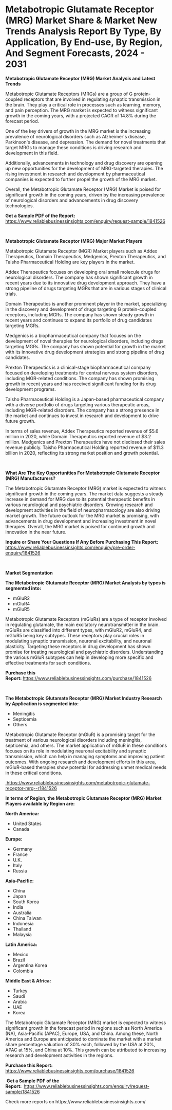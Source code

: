 <p><h1>Metabotropic Glutamate Receptor (MRG) Market Share & Market New Trends Analysis Report By Type, By Application, By End-use, By Region, And Segment Forecasts, 2024 - 2031</h1></p><p><strong>Metabotropic Glutamate Receptor (MRG) Market Analysis and Latest Trends</strong></p>
<p><p>Metabotropic Glutamate Receptors (MRGs) are a group of G protein-coupled receptors that are involved in regulating synaptic transmission in the brain. They play a critical role in processes such as learning, memory, and pain perception. The MRG market is expected to witness significant growth in the coming years, with a projected CAGR of 14.8% during the forecast period.</p><p>One of the key drivers of growth in the MRG market is the increasing prevalence of neurological disorders such as Alzheimer's disease, Parkinson's disease, and depression. The demand for novel treatments that target MRGs to manage these conditions is driving research and development in this field.</p><p>Additionally, advancements in technology and drug discovery are opening up new opportunities for the development of MRG-targeted therapies. The rising investment in research and development by pharmaceutical companies is expected to further propel the growth of the MRG market.</p><p>Overall, the Metabotropic Glutamate Receptor (MRG) Market is poised for significant growth in the coming years, driven by the increasing prevalence of neurological disorders and advancements in drug discovery technologies.</p></p>
<p><strong>Get a Sample PDF of the Report:&nbsp;</strong> <a href="https://www.reliablebusinessinsights.com/enquiry/request-sample/1841526">https://www.reliablebusinessinsights.com/enquiry/request-sample/1841526</a></p>
<p>&nbsp;</p>
<p><strong>Metabotropic Glutamate Receptor (MRG) Major Market Players</strong></p>
<p><p>Metabotropic Glutamate Receptor (MGR) Market players such as Addex Therapeutics, Domain Therapeutics, Medgenics, Prexton Therapeutics, and Taisho Pharmaceutical Holding are key players in the market. </p><p>Addex Therapeutics focuses on developing oral small molecule drugs for neurological disorders. The company has shown significant growth in recent years due to its innovative drug development approach. They have a strong pipeline of drugs targeting MGRs that are in various stages of clinical trials.</p><p>Domain Therapeutics is another prominent player in the market, specializing in the discovery and development of drugs targeting G protein-coupled receptors, including MGRs. The company has shown steady growth in recent years and continues to expand its portfolio of drug candidates targeting MGRs.</p><p>Medgenics is a biopharmaceutical company that focuses on the development of novel therapies for neurological disorders, including drugs targeting MGRs. The company has shown potential for growth in the market with its innovative drug development strategies and strong pipeline of drug candidates.</p><p>Prexton Therapeutics is a clinical-stage biopharmaceutical company focused on developing treatments for central nervous system disorders, including MGR-related conditions. The company has shown promising growth in recent years and has received significant funding for its drug development programs.</p><p>Taisho Pharmaceutical Holding is a Japan-based pharmaceutical company with a diverse portfolio of drugs targeting various therapeutic areas, including MGR-related disorders. The company has a strong presence in the market and continues to invest in research and development to drive future growth.</p><p>In terms of sales revenue, Addex Therapeutics reported revenue of $5.6 million in 2020, while Domain Therapeutics reported revenue of $3.2 million. Medgenics and Prexton Therapeutics have not disclosed their sales revenue publicly. Taisho Pharmaceutical Holding reported revenue of $11.3 billion in 2020, reflecting its strong market position and growth potential.</p></p>
<p>&nbsp;</p>
<p><strong>What Are The Key Opportunities For Metabotropic Glutamate Receptor (MRG) Manufacturers?</strong></p>
<p><p>The Metabotropic Glutamate Receptor (MRG) market is expected to witness significant growth in the coming years. The market data suggests a steady increase in demand for MRG due to its potential therapeutic benefits in various neurological and psychiatric disorders. Growing research and development activities in the field of neuropharmacology are also driving market growth. The future outlook for the MRG market is promising, with advancements in drug development and increasing investment in novel therapies. Overall, the MRG market is poised for continued growth and innovation in the near future.</p></p>
<p><strong>Inquire or Share Your Questions If Any Before Purchasing This Report:</strong> <a href="https://www.reliablebusinessinsights.com/enquiry/pre-order-enquiry/1841526">https://www.reliablebusinessinsights.com/enquiry/pre-order-enquiry/1841526</a></p>
<p>&nbsp;</p>
<p><strong>Market Segmentation</strong></p>
<p><strong>The Metabotropic Glutamate Receptor (MRG) Market Analysis by types is segmented into:</strong></p>
<p><ul><li>mGluR2</li><li>mGluR4</li><li>mGluR5</li></ul></p>
<p><p>Metabotropic Glutamate Receptors (mGluRs) are a type of receptor involved in regulating glutamate, the main excitatory neurotransmitter in the brain. mGluRs are classified into different types, with mGluR2, mGluR4, and mGluR5 being key subtypes. These receptors play crucial roles in modulating synaptic transmission, neuronal excitability, and neuronal plasticity. Targeting these receptors in drug development has shown promise for treating neurological and psychiatric disorders. Understanding the various mGluR subtypes can help in developing more specific and effective treatments for such conditions.</p></p>
<p><strong>Purchase this Report:&nbsp;</strong><a href="https://www.reliablebusinessinsights.com/purchase/1841526">https://www.reliablebusinessinsights.com/purchase/1841526</a></p>
<p>&nbsp;</p>
<p><strong>The Metabotropic Glutamate Receptor (MRG) Market Industry Research by Application is segmented into:</strong></p>
<p><ul><li>Meningitis</li><li>Septicemia</li><li>Others</li></ul></p>
<p><p>Metabotropic Glutamate Receptor (mGluR) is a promising target for the treatment of various neurological disorders including meningitis, septicemia, and others. The market application of mGluR in these conditions focuses on its role in modulating neuronal excitability and synaptic transmission, which can help in managing symptoms and improving patient outcomes. With ongoing research and development efforts in this area, mGluR-based therapies show potential for addressing unmet medical needs in these critical conditions.</p></p>
<p><a href="https://www.reliablebusinessinsights.com/metabotropic-glutamate-receptor-mrg--r1841526">&nbsp;https://www.reliablebusinessinsights.com/metabotropic-glutamate-receptor-mrg--r1841526</a></p>
<p><strong>In terms of Region, the Metabotropic Glutamate Receptor (MRG) Market Players available by Region are:</strong></p>
<p>
    <p> <strong> North America: </strong>
        <ul>
            <li>United States</li>
            <li>Canada</li>
        </ul>
        </p> 
    <p> <strong> Europe: </strong>
        <ul>
            <li>Germany</li>
            <li>France</li>
            <li>U.K.</li>
            <li>Italy</li>
            <li>Russia</li>
        </ul>
        </p> 
    <p> <strong> Asia-Pacific: </strong>
        <ul>
            <li>China</li>
            <li>Japan</li>
            <li>South Korea</li>
            <li>India</li>
            <li>Australia</li>
            <li>China Taiwan</li>
            <li>Indonesia</li>
            <li>Thailand</li>
            <li>Malaysia</li>
        </ul>
        </p> 
    <p> <strong> Latin America: </strong>
        <ul>
            <li>Mexico</li>
            <li>Brazil</li>
            <li>Argentina Korea</li>
            <li>Colombia</li>
        </ul>
        </p> 
    <p> <strong> Middle East & Africa: </strong>
        <ul>
            <li>Turkey</li>
            <li>Saudi</li>
            <li>Arabia</li>
            <li>UAE</li>
            <li>Korea</li>
        </ul>
    </p>
    </p>
<p><p>The Metabotropic Glutamate Receptor (MRG) market is expected to witness significant growth in the forecast period in regions such as North America (NA), Asia-Pacific (APAC), Europe, USA, and China. Among these, North America and Europe are anticipated to dominate the market with a market share percentage valuation of 30% each, followed by the USA at 20%, APAC at 15%, and China at 10%. This growth can be attributed to increasing research and development activities in the regions.</p></p>
<p><strong>Purchase this Report: </strong><a href="https://www.reliablebusinessinsights.com/purchase/1841526">https://www.reliablebusinessinsights.com/purchase/1841526</a></p>
<p>&nbsp;<strong>Get a Sample PDF of the Report:&nbsp;&nbsp;</strong><a href="https://www.reliablebusinessinsights.com/enquiry/request-sample/1841526">https://www.reliablebusinessinsights.com/enquiry/request-sample/1841526</a></p>
<p><strong></strong></p>
<p>Check more reports on https://www.reliablebusinessinsights.com/</p>